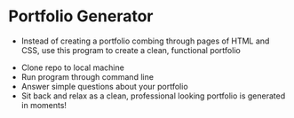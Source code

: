 # Portfolio Generator
* Instead of creating a portfolio combing through pages of HTML and CSS, use this program to create a clean, functional portfolio

- Clone repo to local machine
- Run program through command line
- Answer simple questions about your portfolio
- Sit back and relax as a clean, professional looking portfolio is generated in moments!
